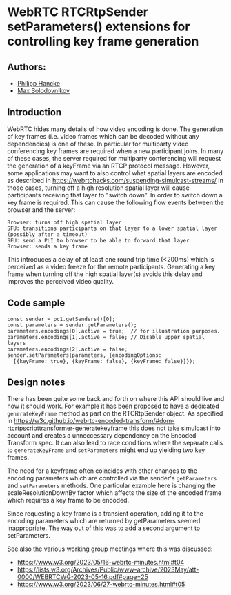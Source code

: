 # WebRTC RTCRtpSender setParameters() extensions for controlling key frame generation

## Authors:
- [Philipp Hancke](https://github.com/fippo)
- [Max Solodovnikov](https://github.com/solmaks)

## Introduction
WebRTC hides many details of how video encoding is done. The generation of key frames (i.e. video
frames which can be decoded without any dependencies) is one of these. In particular for
multiparty video conferencing key frames are required when a new participant joins.
In many of these cases, the server required for multiparty conferencing will request the
generation of a keyFrame via an RTCP protocol message. However, some applications may want
to also control what spatial layers are encoded as described in
  https://webrtchacks.com/suspending-simulcast-streams/
In those cases, turning off a high resolution spatial layer will cause participants
receiving that layer to "switch down". In order to switch down a key frame is required.
This can cause the following flow events between the browser and the server:
```
Browser: turns off high spatial layer
SFU: transitions participants on that layer to a lower spatial layer (possibly after a timeout)
SFU: send a PLI to browser to be able to forward that layer
Browser: sends a key frame
```
This introduces a delay of at least one round trip time (<200ms) which is perceived
as a video freeze for the remote participants. Generating a key frame when turning off the
high spatial layer(s) avoids this delay and improves the perceived video quality.

## Code sample
```
const sender = pc1.getSenders()[0];
const parameters = sender.getParameters();
parameters.encodings[0].active = true;  // for illustration purposes.
parameters.encodings[1].active = false; // Disable upper spatial layers
parameters.encodings[2].active = false;
sender.setParameters(parameters, {encodingOptions:
  [{keyFrame: true}, {keyFrame: false}, {keyFrame: false}]});
```

## Design notes
There has been quite some back and forth on where this API should live and how it should work.
For example it has been proposed to have a dedicated `generateKeyFrame` method as part on the
RTCRtpSender object. As specified in
  https://w3c.github.io/webrtc-encoded-transform/#dom-rtcrtpscripttransformer-generatekeyframe
this does not take simulcast into account and creates a unneccessary dependency on the
Encoded Transform spec. It can also lead to race conditions where the separate calls to
`generateKeyFrame` and `setParameters` might end up yielding two key frames.

The need for a keyframe often coincides with other changes to the encoding parameters which
are controlled via the sender's `getParameters` and `setParameters` methods.
One particular example here is changing the scaleResolutionDownBy factor which affects the size
of the encoded frame which requires a key frame to be encoded.

Since requesting a key frame is a transient operation, adding
it to the encoding parameters which are returned by getParameters seemed inappropriate. The
way out of this was to add a second argument to setParameters.

See also the various working group meetings where this was discussed:
* https://www.w3.org/2023/05/16-webrtc-minutes.html#t04
* https://lists.w3.org/Archives/Public/www-archive/2023May/att-0000/WEBRTCWG-2023-05-16.pdf#page=25
* https://www.w3.org/2023/06/27-webrtc-minutes.html#t05